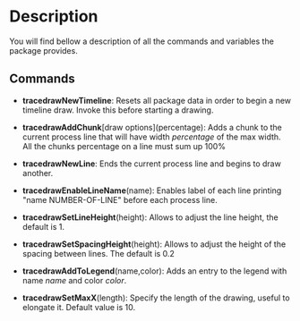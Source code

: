 # Description

You will find bellow a description of all the commands and variables the package provides.

## Commands

- **tracedrawNewTimeline**:
Resets all package data in order to begin a new timeline draw. Invoke this before starting a drawing.

- **tracedrawAddChunk**\[draw options\](percentage):
Adds a chunk to the current process line that will have width *percentage* of the max width. All the chunks percentage on a line must sum up 100%

- **tracedrawNewLine**:
Ends the current process line and begins to draw another.

- **tracedrawEnableLineName**(name):
Enables label of each line printing "name NUMBER-OF-LINE" before each process line.

- **tracedrawSetLineHeight**(height):
Allows to adjust the line height, the default is 1.

- **tracedrawSetSpacingHeight**(height):
Allows to adjust the height of the spacing between lines. The default is 0.2

- **tracedrawAddToLegend**(name,color):
Adds an entry to the legend with name *name* and color *color*.

- **tracedrawSetMaxX**(length):
Specify the length of the drawing, useful to elongate it. Default value is 10.
